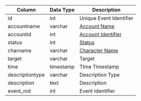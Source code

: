 | Column          | Data Type | Description                                                               |
| --------------- | --------- | ------------------------------------------------------------------------- |
| id              | int       | Unique Event Identifier                                                   |
| accountname     | varchar   | [Account Name](account.md)                                                |
| accountid       | int       | [Account Identifier](account.md)                                          |
| status          | int       | [Status](https://eqemu.gitbook.io/server/categories/player/status-levels) |
| charname        | varchar   | [Character Name](character_data.md)                                       |
| target          | varchar   | Target                                                                    |
| time            | timestamp | TIme Timestamp                                                            |
| descriptiontype | varchar   | Description Type                                                          |
| description     | text      | Description                                                               |
| event_nid       | int       | Event Identifier                                                          |